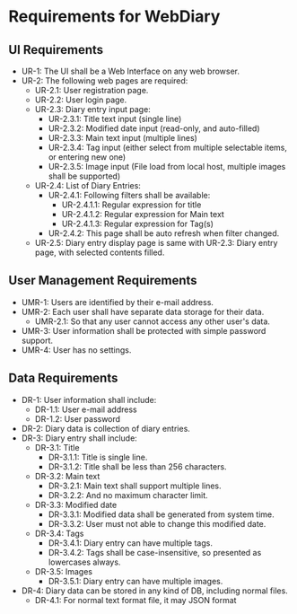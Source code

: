 # Requirements for WebDiary

## UI Requirements
* UR-1: The UI shall be a Web Interface on any web browser.
* UR-2: The following web pages are required:
    * UR-2.1: User registration page.
    * UR-2.2: User login page.
    * UR-2.3: Diary entry input page:
        * UR-2.3.1: Title text input (single line)
        * UR-2.3.2: Modified date input (read-only, and auto-filled)
        * UR-2.3.3: Main text input (multiple lines)
        * UR-2.3.4: Tag input (either select from multiple selectable items, or entering new one)
        * UR-2.3.5: Image input (File load from local host, multiple images shall be supported)
    * UR-2.4: List of Diary Entries:
        * UR-2.4.1: Following filters shall be available:
            * UR-2.4.1.1: Regular expression for title
            * UR-2.4.1.2: Regular expression for Main text
            * UR-2.4.1.3: Regular expression for Tag(s)
        * UR-2.4.2: This page shall be auto refresh when filter changed.
    * UR-2.5: Diary entry display page is same with UR-2.3: Diary entry page, with selected contents filled.

## User Management Requirements
* UMR-1: Users are identified by their e-mail address.
* UMR-2: Each user shall have separate data storage for their data.
    * UMR-2.1: So that any user cannot access any other user's data.
* UMR-3: User information shall be protected with simple password support.
* UMR-4: User has no settings.

## Data Requirements
* DR-1: User information shall include:
    * DR-1.1: User e-mail address
    * DR-1.2: User password
* DR-2: Diary data is collection of diary entries.
* DR-3: Diary entry shall include:
    * DR-3.1: Title
        * DR-3.1.1: Title is single line.
        * DR-3.1.2: Title shall be less than 256 characters.
    * DR-3.2: Main text
        * DR-3.2.1: Main text shall support multiple lines.
        * DR-3.2.2: And no maximum character limit.
    * DR-3.3: Modified date
        * DR-3.3.1: Modified data shall be generated from system time.
        * DR-3.3.2: User must not able to change this modified date.
    * DR-3.4: Tags
        * DR-3.4.1: Diary entry can have multiple tags.
        * DR-3.4.2: Tags shall be case-insensitive, so presented as lowercases always.
    * DR-3.5: Images
        * DR-3.5.1: Diary entry can have multiple images.
* DR-4: Diary data can be stored in any kind of DB, including normal files.
    * DR-4.1: For normal text format file, it may JSON format

